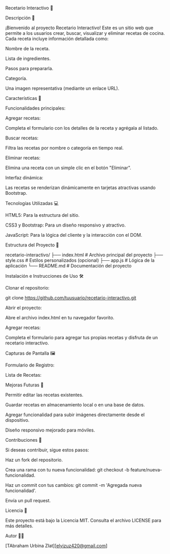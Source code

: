Recetario Interactivo 🍲

Descripción 📖

¡Bienvenido al proyecto Recetario Interactivo! Este es un sitio web que permite a los usuarios crear, buscar, visualizar y eliminar recetas de cocina. Cada receta incluye información detallada como:

Nombre de la receta.

Lista de ingredientes.

Pasos para prepararla.

Categoría.

Una imagen representativa (mediante un enlace URL).

Características 🚀

Funcionalidades principales:

Agregar recetas:

Completa el formulario con los detalles de la receta y agrégala al listado.

Buscar recetas:

Filtra las recetas por nombre o categoría en tiempo real.

Eliminar recetas:

Elimina una receta con un simple clic en el botón "Eliminar".

Interfaz dinámica:

Las recetas se renderizan dinámicamente en tarjetas atractivas usando Bootstrap.

Tecnologías Utilizadas 💻

HTML5: Para la estructura del sitio.

CSS3 y Bootstrap: Para un diseño responsivo y atractivo.

JavaScript: Para la lógica del cliente y la interacción con el DOM.

Estructura del Proyecto 📂

recetario-interactivo/
├── index.html  # Archivo principal del proyecto
├── style.css   # Estilos personalizados (opcional)
├── app.js      # Lógica de la aplicación
└── README.md   # Documentación del proyecto

Instalación e Instrucciones de Uso 🛠️

Clonar el repositorio:

git clone https://github.com/tuusuario/recetario-interactivo.git

Abrir el proyecto:

Abre el archivo index.html en tu navegador favorito.

Agregar recetas:

Completa el formulario para agregar tus propias recetas y disfruta de un recetario interactivo.

Capturas de Pantalla 🖼️

Formulario de Registro:



Lista de Recetas:



Mejoras Futuras 🌟

Permitir editar las recetas existentes.

Guardar recetas en almacenamiento local o en una base de datos.

Agregar funcionalidad para subir imágenes directamente desde el dispositivo.

Diseño responsivo mejorado para móviles.

Contribuciones 🤝

Si deseas contribuir, sigue estos pasos:

Haz un fork del repositorio.

Crea una rama con tu nueva funcionalidad: git checkout -b feature/nueva-funcionalidad.

Haz un commit con tus cambios: git commit -m 'Agregada nueva funcionalidad'.

Envía un pull request.

Licencia 📜

Este proyecto está bajo la Licencia MIT. Consulta el archivo LICENSE para más detalles.

Autor 👩‍💻

[TAbraham Urbina ZIat][elyizuz420@gmail.com]